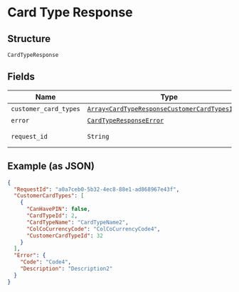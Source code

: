 
# Card Type Response

## Structure

`CardTypeResponse`

## Fields

| Name | Type | Tags | Description |
|  --- | --- | --- | --- |
| `customer_card_types` | [`Array<CardTypeResponseCustomerCardTypesItems>`](../../doc/models/card-type-response-customer-card-types-items.md) | Optional | - |
| `error` | [`CardTypeResponseError`](../../doc/models/card-type-response-error.md) | Optional | - |
| `request_id` | `String` | Optional | API Request Id |

## Example (as JSON)

```json
{
  "RequestId": "a0a7ceb0-5b32-4ec8-88e1-ad868967e43f",
  "CustomerCardTypes": [
    {
      "CanHavePIN": false,
      "CardTypeId": 2,
      "CardTypeName": "CardTypeName2",
      "ColCoCurrencyCode": "ColCoCurrencyCode4",
      "CustomerCardTypeId": 32
    }
  ],
  "Error": {
    "Code": "Code4",
    "Description": "Description2"
  }
}
```

